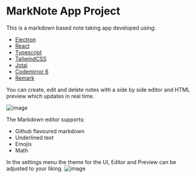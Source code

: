 # MarkNote App Project

This is a markdown based note taking app developed using:
- [Electron](https://www.electronjs.org/)
- [React](https://react.dev/)
- [Typescript](https://www.typescriptlang.org/)
- [TailwindCSS](https://tailwindcss.com/)
- [Jotai](https://jotai.org/)
- [Codemirror 6](https://codemirror.net/)
- [Remark](https://github.com/remarkjs/remark)

You can create, edit and delete notes with a side by side editor and HTML preview which updates in real time.

![image](https://github.com/markom9822/MarkNote-App_V2/assets/96113848/0a37b707-c621-411a-ad7c-4db4914a4b7c)

The Markdown editor supports:
- Github flavoured markdown
- Underlined text
- Emojis
- Math

In the settings menu the theme for the UI, Editor and Preview can be adjusted to your liking.
![image](https://github.com/markom9822/MarkNote-App_V2/assets/96113848/62106c63-eab5-4c6b-a9b9-0afe30446cb1)

